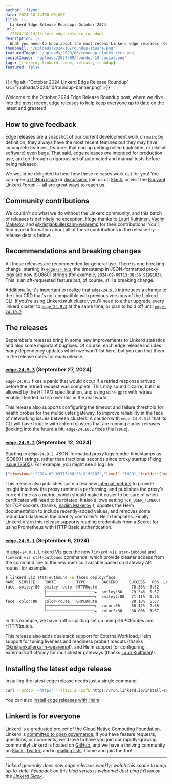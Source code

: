 ```yaml
---
author: 'flynn'
date: 2024-10-14T00:00:00Z
title: |-
  Linkerd Edge Release Roundup: October 2024
url:
  /2024/10/14/linkerd-edge-release-roundup/
description: |-
  What you need to know about the most recent Linkerd edge releases, October 2024 edition!
thumbnail: '/uploads/2024/10/roundup-square.png'
featuredImage: '/uploads/2023/06/roundup-clocks-rect.png'
socialImage: '/uploads/2024/09/roundup-10-social.png'
tags: [Linkerd, linkerd, edge, release, roundup]
featured: false
---
```


{{< fig
  alt="October 2024 Linkerd Edge Release Roundup"
  src="/uploads/2024/10/roundup-banner.png" >}}

Welcome to the October 2024 Edge Release Roundup post, where we dive into the
most recent edge releases to help keep everyone up to date on the latest and
greatest!

## How to give feedback

Edge releases are a snapshot of our current development work on `main`; by
definition, they always have the most recent features but they may have
incomplete features, features that end up getting rolled back later, or (like
all software) even bugs. That said, edge releases *are* intended for
production use, and go through a rigorous set of automated and manual tests
before being released.

We would be delighted to hear how these releases work out for you! You can
open [a GitHub issue](https://github.com/linkerd/linkerd2/issues/) or
[discussion](https://github.com/linkerd/linkerd2/discussions/), join us on
[Slack](https://slack.linkerd.io), or visit the [Buoyant Linkerd
Forum](https://linkerd.buoyant.io) -- all are great ways to reach us.

## Community contributions

We couldn't do what we do without the Linkerd community, and this batch of
releases is definitely no exception. Huge thanks to [Lauri Kuittinen], [Vadim
Makerov], and [@kristjankullerkann-wearemp] for their contributions! You'll
find more information about all of these contributions in the
release-by-release details below.

[Lauri Kuittinen]: https://github.com/lauriku
[Vadim Makerov]: https://github.com/UsingCoding
[@kristjankullerkann-wearemp]: https://github.com/kristjankullerkann-wearemp

## Recommendations and breaking changes

All these releases are recommended for general use. There is one breaking
change: starting in [`edge-24.9.2`], the timestamp in JSON-formatted proxy
logs are now ISO8601 strings (for example, `2024-09-09T13:38:56.919918Z`).
This is an oft-requested feature but, of course, still a breaking change.

Additionally, it's important to realize that [`edge-24.9.3`] introduces a
change to the Link CRD that's not compatible with previous versions of the
Linkerd CLI. If you're using Linkerd multicluster, you'll need to either
upgrade every linkerd cluster to [`edge-24.9.3`] at the same time, or plan to
hold off until [`edge-24.10.2`].

## The releases

September's releases bring in some new improvements to Linkerd statistics and
also some important bugfixes. Of course, each edge release includes _many_
dependency updates which we won't list here, but you can find them in the
release notes for each release.

[`edge-24.9.3`]: https://github.com/linkerd/linkerd2/releases/tag/edge-24.9.3
[`edge-24.9.2`]: https://github.com/linkerd/linkerd2/releases/tag/edge-24.9.2
[`edge-24.10.2`]: https://github.com/linkerd/linkerd2/releases/tag/edge-24.10.2

### [`edge-24.9.3`](https://github.com/linkerd/linkerd2/releases/tag/edge-24.9.3) (September 27, 2024)

`edge-24.9.3` fixes a panic that would occur if a retried response arrived
before the retried request was complete. This may sound bizarre, but it is
allowed by the HTTP/2 specification, and using `wire-gprc` with retries
enabled tended to trip over this in the real world.

This release also supports configuring the timeout and failure threshold for
health probes for the multicluster gateway, to improve reliability in the face
of networking issues between clusters. A caution with `edge-24.9.3` is that
its CLI will have trouble with linkerd clusters that are running earlier
releases (looking into the future a bit, `edge-24.10.2` fixes this issue).

### [`edge-24.9.2`](https://github.com/linkerd/linkerd2/releases/tag/edge-24.9.2) (September 12, 2024)

Starting in `edge-24.9.2`, JSON-formatted proxy logs render timestamps as
ISO8601 strings, rather than fractional seconds since proxy startup (fixing
[issue 12505]). For example, you might see a log like

```json
{"timestamp":"2024-09-09T13:38:56.919918Z","level":"INFO","fields":{"message":"Using single-threaded proxy runtime"},"target":"linkerd2_proxy::rt","threadId":"ThreadId(1)"}
```

This release also publishes quite a few new [internal metrics] to provide
insight into how the proxy runtime is performing, and publishes the proxy's
current time as a metric, which should make it easier to be sure of when
certificates will need to be rotated. It also allows setting
`TCP_USER_TIMEOUT` for TCP sockets (thanks, [Vadim Makerov]!), updates the
Helm documentation to include recently-added values, and removes some
redundant dashes in the identity controller's Helm templates. Finally, Linkerd
Viz in this release supports reading credentials from a Secret for using
Prometheus with HTTP Basic authentication.

[internal metrics]: https://github.com/tokio-rs/tokio-metrics?tab=readme-ov-file#task-metrics
[issue 12505]: https://github.com/linkerd/linkerd2/issues/12505

### [`edge-24.9.1`](https://github.com/linkerd/linkerd2/releases/tag/edge-24.9.1) (September 6, 2024)

In `edge-24.9.1`, Linkerd Viz gets the new `linkerd viz stat-inbound` and
`linkerd viz stat-outbound` commands, which provide cleaner access from the
command line to the new metrics available based on Gateway API routes, for
example:

```bash
$ linkerd viz stat-outbound -n faces deploy/face
NAME  SERVICE    ROUTE         TYPE       BACKEND     SUCCESS   RPS  LATENCY_P50  LATENCY_P95  LATENCY_P99  TIMEOUTS  RETRIES
face  smiley:80  smiley-route  HTTPRoute               78.36%  6.32         41ms       5886ms       9177ms     0.00%    0.00%
                 ├─────────────────────►  smiley:80    79.34%  5.57         20ms       5725ms       9145ms     0.00%
                 └─────────────────────►  smiley2:80   71.11%  0.75         22ms       6850ms       9370ms     0.00%
face  color:80   color-route   GRPCRoute               80.10%  6.37         25ms         48ms         50ms     0.00%    0.00%
                 ├─────────────────────►  color:80     80.12%  2.68         12ms         24ms         25ms     0.00%
                 └─────────────────────►  color2:80    80.00%  3.67         12ms         24ms         25ms     0.00%
```

In this example, we have traffic splitting set up using GRPCRoutes and HTTPRoutes.

This release also adds dualstack support for ExternalWorkload, Helm support
for tuning liveness and readiness probe timeouts (thanks
[@kristjankullerkann-wearemp]!), and Helm support for configuring
externalTrafficPolicy for multicluster gateways (thanks [Lauri Kuittinen]!).

## Installing the latest edge release

Installing the latest edge release needs just a single command.

```bash
curl --proto '=https' --tlsv1.2 -sSfL https://run.linkerd.io/install-edge | sh
```

You can also [install edge releases with Helm](https://linkerd.io/2.15/tasks/install-helm/).

## Linkerd is for everyone

Linkerd is a graduated project of the [Cloud Native Computing
Foundation](https://cncf.io/). Linkerd is [committed to open
governance.](/2019/10/03/linkerds-commitment-to-open-governance/) If you have
feature requests, questions, or comments, we'd love to have you join our
rapidly-growing community! Linkerd is hosted on
[GitHub](https://github.com/linkerd/), and we have a thriving community on
[Slack](https://slack.linkerd.io/), [Twitter](https://twitter.com/linkerd), and
in [mailing lists](/community/get-involved/). Come and join the fun!

----

_Linkerd generally does new edge releases weekly; watch this space to keep
up-to-date. Feedback on this blog series is welcome! Just ping `@flynn` on the
[Linkerd Slack](https://slack.linkerd.io)._
